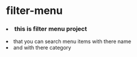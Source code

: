 # filter-menu

### <li>this is filter menu project</li>
<li>that you can search menu items with there name</li>
<li>and with there category</li>

